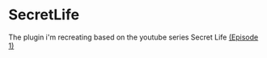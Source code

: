 # SecretLife
The plugin i'm recreating based on the youtube series Secret Life [(Episode 1)](https://www.youtube.com/watch?v=CRlNu1rgJ4w)
